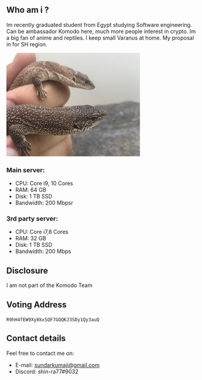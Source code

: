 ## Who am i ?

Im recently graduated student from Egypt studying Software engineering.
Can be ambassador Komodo here, much more people interest in crypto.
Im a big fan of anime and reptiles.  I keep small Varanus at home.
My proposal in for SH region.

![image.jpg](./image.jpg)

### Main server:  
* CPU: Core i9, 10 Cores  
* RAM: 64 GB  
* Disk: 1 TB SSD  
* Bandwidth: 200 Mbpsr  

### 3rd party server:  
* CPU: Core i7,8 Cores  
* RAM: 32 GB  
* Disk: 1 TB SSD  
* Bandwidth: 200 Mbps

## Disclosure
I am not part of the Komodo Team

## Voting Address
`R9hH4fEW9Xy8kxSQF7GQQKJ3SDy1Qy3auQ`

## Contact details ##
Feel free to contact me on:
- E-mail: sundarkumaji@gmail.com
- Discord: shin-ra77#9032

